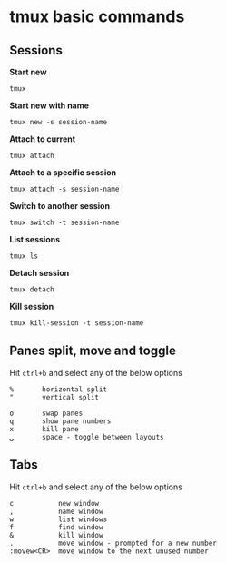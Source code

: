 # tmux basic commands

## Sessions

**Start new**

    tmux

**Start new with name**

    tmux new -s session-name
    
**Attach to current**

    tmux attach
    
**Attach to a specific session**

    tmux attach -s session-name

**Switch to another session**

    tmux switch -t session-name

**List sessions**

    tmux ls

**Detach session**

    tmux detach
    
**Kill session**    

    tmux kill-session -t session-name

## Panes split, move and toggle

Hit `ctrl+b` and select any of the below options

```
%       horizontal split
"       vertical split

o       swap panes
q       show pane numbers
x       kill pane
⍽       space - toggle between layouts
```

## Tabs

Hit `ctrl+b` and select any of the below options

```
c           new window
,           name window
w           list windows
f           find window
&           kill window
.           move window - prompted for a new number
:movew<CR>  move window to the next unused number
```
